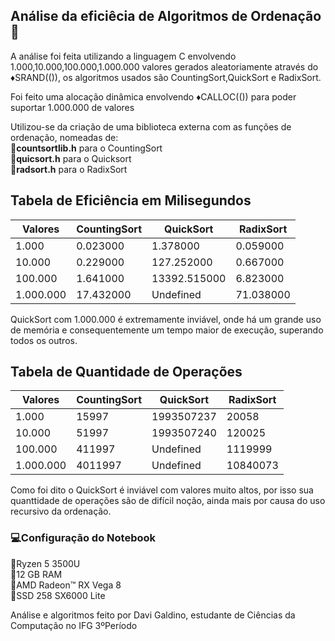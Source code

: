 ## Análise da eficiêcia de Algoritmos de Ordenação:jack_o_lantern:

A análise foi feita utilizando a linguagem C envolvendo 1.000,10.000,100.000,1.000.000 valores gerados aleatoriamente através do :diamonds:SRAND(()),
os algoritmos usados são CountingSort,QuickSort e RadixSort.

Foi feito uma alocação dinâmica envolvendo :diamonds:CALLOC(()) para poder suportar 1.000.000 de valores

Utilizou-se da criação de uma biblioteca externa com as funções de ordenação, nomeadas de:   
:pushpin:**countsortlib.h** para o CountingSort  
:pushpin:**quicsort.h** para o Quicksort  
:pushpin:**radsort.h** para o RadixSort



## Tabela de Eficiência em Milisegundos



|Valores             | CountingSort        |      QuickSort      | RadixSort           |
| -------------------| ------------------- | ------------------- | ------------------- |
|  1.000 |  0.023000 |  1.378000 | 0.059000  |
|  10.000|  0.229000 |  127.252000 |  0.667000 |
|  100.000|  1.641000 |  13392.515000 |  6.823000 |
|  1.000.000|  17.432000 |  Undefined |  71.038000 |



QuickSort com 1.000.000 é extremamente inviável, onde há um grande uso de memória e consequentemente um tempo maior de execução, superando todos os outros.


## Tabela de Quantidade de Operações



|Valores             | CountingSort        |      QuickSort      | RadixSort           |
| -------------------| ------------------- | ------------------- | ------------------- |
|  1.000             |  15997              |  1993507237         | 20058  |
|  10.000|  51997 |  1993507240 |  120025 |
|  100.000|  411997 |  Undefined |  1119999 |
|  1.000.000|  4011997 |  Undefined |  10840073 |



Como foi dito o QuickSort é inviável com valores muito altos, por isso sua quanttidade de operações são de difícil noção, ainda mais por causa do uso recursivo da ordenação.


### :computer:Configuração do Notebook


  :small_orange_diamond:Ryzen 5 3500U  
  :small_orange_diamond:12 GB RAM  
  :small_orange_diamond:AMD Radeon™ RX Vega 8  
  :small_orange_diamond:SSD 258 SX6000 Lite  
  
Análise e algoritmos feito por Davi Galdino, estudante de Ciências da Computação no IFG 3ºPeríodo
